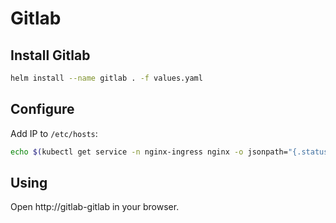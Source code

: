 # Gitlab

## Install Gitlab

```bash
helm install --name gitlab . -f values.yaml
```

## Configure

Add IP to `/etc/hosts`:

```bash
echo $(kubectl get service -n nginx-ingress nginx -o jsonpath="{.status.loadBalancer.ingress[0].ip}") gitlab-gitlab staging production | sudo tee -a /etc/hosts
```

## Using

Open http://gitlab-gitlab in your browser.

